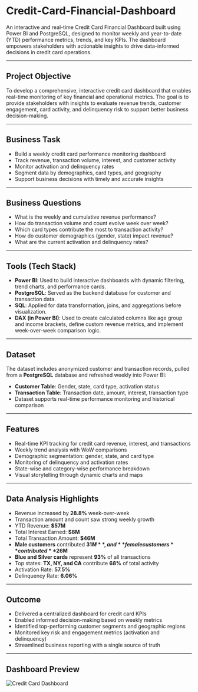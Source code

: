 # Credit-Card-Financial-Dashboard
An interactive and real-time Credit Card Financial Dashboard built using Power BI and PostgreSQL, designed to monitor weekly and year-to-date (YTD) performance metrics, trends, and key KPIs. The dashboard empowers stakeholders with actionable insights to drive data-informed decisions in credit card operations.

---

## Project Objective

To develop a comprehensive, interactive credit card dashboard that enables real-time monitoring of key financial and operational metrics. The goal is to provide stakeholders with insights to evaluate revenue trends, customer engagement, card activity, and delinquency risk to support better business decision-making.

---

## Business Task

- Build a weekly credit card performance monitoring dashboard
- Track revenue, transaction volume, interest, and customer activity
- Monitor activation and delinquency rates
- Segment data by demographics, card types, and geography
- Support business decisions with timely and accurate insights

---

## Business Questions

- What is the weekly and cumulative revenue performance?
- How do transaction volume and count evolve week over week?
- Which card types contribute the most to transaction activity?
- How do customer demographics (gender, state) impact revenue?
- What are the current activation and delinquency rates?

---

## Tools (Tech Stack)

- **Power BI**: Used to build interactive dashboards with dynamic filtering, trend charts, and performance cards.
- **PostgreSQL**: Served as the backend database for customer and transaction data.
- **SQL**: Applied for data transformation, joins, and aggregations before visualization.
- **DAX (in Power BI)**: Used to create calculated columns like age group and income brackets, define custom revenue metrics, and implement week-over-week comparison logic.

---

## Dataset

The dataset includes anonymized customer and transaction records, pulled from a **PostgreSQL** database and refreshed weekly into Power BI:

- **Customer Table**: Gender, state, card type, activation status
- **Transaction Table**: Transaction date, amount, interest, transaction type
- Dataset supports real-time performance monitoring and historical comparison

---

## Features

- Real-time KPI tracking for credit card revenue, interest, and transactions
- Weekly trend analysis with WoW comparisons
- Demographic segmentation: gender, state, and card type
- Monitoring of delinquency and activation rates
- State-wise and category-wise performance breakdown
- Visual storytelling through dynamic charts and maps

---

## Data Analysis Highlights

- Revenue increased by **28.8%** week-over-week
- Transaction amount and count saw strong weekly growth
- YTD Revenue: **$57M**
- Total Interest Earned: **$8M**
- Total Transaction Amount: **$46M**
- **Male customers** contributed **$31M**, and **female customers** contributed **$26M**
- **Blue and Silver cards** represent **93%** of all transactions
- Top states: **TX, NY, and CA** contribute **68%** of total activity
- Activation Rate: **57.5%**
- Delinquency Rate: **6.06%**

---

## Outcome

- Delivered a centralized dashboard for credit card KPIs
- Enabled informed decision-making based on weekly metrics
- Identified top-performing customer segments and geographic regions
- Monitored key risk and engagement metrics (activation and delinquency)
- Streamlined business reporting with a single source of truth

---

## Dashboard Preview

![Credit Card Dashboard](images/Credit_Card_dashboard.png)
